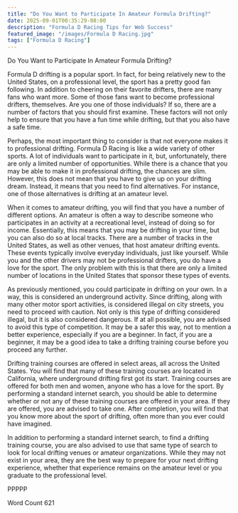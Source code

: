 ```yaml
---
title: "Do You Want to Participate In Amateur Formula Drifting?"
date: 2025-09-01T00:35:29-08:00
description: "Formula D Racing Tips for Web Success"
featured_image: "/images/Formula D Racing.jpg"
tags: ["Formula D Racing"]
---
```


Do You Want to Participate In Amateur Formula Drifting?

Formula D drifting is a popular sport. In fact, for being relatively new to the United States, on a professional level, the sport has a pretty good fan following. In addition to cheering on their favorite drifters, there are many fans who want more. Some of those fans want to become professional drifters, themselves.  Are you one of those individuals?  If so, there are a number of factors that you should first examine. These factors will not only help to ensure that you have a fun time while drifting, but that you also have a safe time.  

Perhaps, the most important thing to consider is that not everyone makes it to professional drifting.  Formula D Racing is like a wide variety of other sports. A lot of individuals want to participate in it, but, unfortunately, there are only a limited number of opportunities.  While there is a chance that you may be able to make it in professional drifting, the chances are slim. However, this does not mean that you have to give up on your drifting dream.  Instead, it means that you need to find alternatives. For instance, one of those alternatives is drifting at an amateur level. 

When it comes to amateur drifting, you will find that you have a number of different options. An amateur is often a way to describe someone who participates in an activity at a recreational level, instead of doing so for income.  Essentially, this means that you may be drifting in your time, but you can also do so at local tracks. There are a number of tracks in the United States, as well as other venues, that host amateur drifting events.  These events typically involve everyday individuals, just like yourself.  While you and the other drivers may not be professional drifters, you do have a love for the sport. The only problem with this is that there are only a limited number of locations in the United States that sponsor these types of events.  

As previously mentioned, you could participate in drifting on your own. In a way, this is considered an underground activity. Since drifting, along with many other motor sport activities, is considered illegal on city streets, you need to proceed with caution.  Not only is this type of drifting considered illegal, but it is also considered dangerous.  If at all possible, you are advised to avoid this type of competition.  It may be a safer this way, not to mention a better experience, especially if you are a beginner.  In fact, if you are a beginner, it may be a good idea to take a drifting training course before you proceed any further.

Drifting training courses are offered in select areas, all across the United States. You will find that many of these training courses are located in California, where underground drifting first got its start.  Training courses are offered for both men and women, anyone who has a love for the sport.  By performing a standard internet search, you should be able to determine whether or not any of these training courses are offered in your area.  If they are offered, you are advised to take one.  After completion, you will find that you know more about the sport of drifting, often more than you ever could have imagined.  

In addition to performing a standard internet search, to find a drifting training course, you are also advised to use that same type of search to look for local drifting venues or amateur organizations. While they may not exist in your area, they are the best way to prepare for your next drifting experience, whether that experience remains on the amateur level or you graduate to the professional level.

PPPPP

Word Count 621

